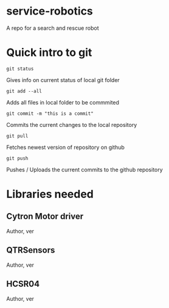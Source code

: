 # service-robotics
A repo for a search and rescue robot

# Quick intro to git
    git status
Gives info on current status of local git folder

    git add --all
Adds all files in local folder to be commmited

    git commit -m "this is a commit"
Commits the current changes to the local repository

    git pull
Fetches newest version of repository on github

    git push
Pushes / Uploads the current commits to the github repository

# Libraries needed
## Cytron Motor driver
Author, ver
## QTRSensors
Author, ver
## HCSR04
Author, ver